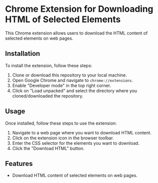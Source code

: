 # Chrome Extension for Downloading HTML of Selected Elements

This Chrome extension allows users to download the HTML content of selected elements on web pages.

## Installation

To install the extension, follow these steps:

1. Clone or download this repository to your local machine.
2. Open Google Chrome and navigate to `chrome://extensions`.
3. Enable "Developer mode" in the top right corner.
4. Click on "Load unpacked" and select the directory where you cloned/downloaded the repository.

## Usage

Once installed, follow these steps to use the extension:

1. Navigate to a web page where you want to download HTML content.
2. Click on the extension icon in the browser toolbar.
3. Enter the CSS selector for the elements you want to download.
4. Click the "Download HTML" button.

## Features

- Download HTML content of selected elements on web pages.
